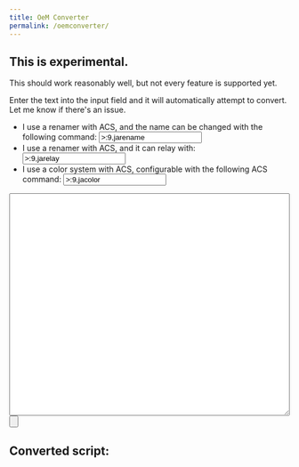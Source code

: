 ```yaml
---
title: OeM Converter
permalink: /oemconverter/
---
```


## This is experimental.
This should work reasonably well, but not every feature is supported yet.

Enter the text into the input field and it will automatically attempt to convert.
Let me know if there's an issue.


<script type="text/javascript" src="https://unpkg.com/jquery@3.6.0/dist/jquery.js"></script>
<script type="text/javascript">
function convert_code() {
  acs_code = $('#beep').val().replace(/\\\n/g, '');
  oem_code = '';

  var in_block = 0;
  var in_rule = 0;

  function prefix() {
    let ret = '';
    for (let i = 0; i < in_block; i++) ret += '  ';
    return ret;
  }

  function prefixify(func) {
    return function(n) {
      return prefix() + func(n);
    }
  }

  function dec_block() {
    in_block--;
    oem_code += prefix() + 'end\n';
  }

  var regexes = [
    / +/,
    /"([^"]|\""]*)"/,
    /\n *\n/,
    /\n/,
    /#.*/,
    /mode +([A-Za-z]*) +\((.*)\)(.*)/,
    /action *\(([a-zA-Z0-9]*) *= *([a-zA-Z0-9]*)\)\.\.\./,
    /rule *\(([a-zA-Z0-9]*) *= *([a-zA-Z0-9]*)\)\.\.\. *\n/,
    new RegExp(` *(say${$('#acs_renamer_set').val()}) (.*)`),
    new RegExp(` *(say${$('#acs_renamer_say').val()}) (.*)`),
    new RegExp(` *(say${$('#acs_color').val()}) (.*)`),
    / *([^:\n]*?):(.*)/,
  ];
  var rebuilds = [
    n => '',
    n => n[0],
    function(n) {
      if (in_block > 0) {
        in_block--;
        return '\nend\n\n';
      } else return '\n\n'
    },
    n => n[0],
    n => "// " + n[0].substring(1),
    function(n) {
      var ret = `button ${n[1]}\n`;
      for (let button of n[2].matchAll(/ *([a-zA-Z0-9_ ]*) *= *\d[^;]*;/g)) {
        ret += `    option \"${button[1]}\"\n`;
      }
      ret += "end\n";

      return ret;
    },
    function(n) {
      var ret = `on ${n[1]} = "${n[2]}"`;
      in_block++;
      return ret;
    },
    function(n) {
      var ret = `when ${n[1]} = "${n[2]}"\n`;
      if ( in_block ) dec_block();
      
      in_block++;
      in_rule = 1;
      return ret;
    },
    prefixify(n => `set wearer_name=${n[2]}${prefix()}set manufacturer=`),
    prefixify(n => `say ${n[2]}`),
    prefixify(n => `set color=${n[2]}`),
    prefixify(function(n) {
      switch (n[1]) {
        case "self":
          return `think "${n[2]}"`;
        case "say":
          return `${n[1]} "${n[2]}"`;
        case "wait":
          return `wait ${n[2]}`;
        default:
          console.log(n);
          return `#Unknown: ${n[0]}`
      }
    }),
  ];
  console.log( regexes );

  while (acs_code != '') {
    if (in_rule) {
      line = acs_code.match(/.*\n/)[0];
      if (line.trim() == '') {
        oem_code += 'end\n';
        in_block--;
        in_rule = 0;
      } else {
        acs_code = acs_code.substring(line.length);
        oem_code += `  rule "${line.trim()}"\n`
        continue;
      }
    }

    earliest_match = -1;
    earliest_index = -1;
    for (var i in regexes) {
      match = acs_code.match(regexes[i]);
      if (match != null && (earliest_index == -1 || earliest_match.index > match.index)) {
        earliest_index = i;
        earliest_match = match;
      }
    }

    if (earliest_index >= 0 && earliest_match.index != 0) {
      oem_code += '\n### UNHANDLED ###\n' + acs_code.substring(0, earliest_match.index);
      acs_code = '';
    }
    if (earliest_index == -1) {
      oem_code += '\n### UNFOUND ###\n' + acs_code;
      acs_code = '';
    } else {
      let new_text = rebuilds[earliest_index](earliest_match);
      oem_code += /*`[[${earliest_index}]]` +*/ new_text;
      acs_code = acs_code.substring(earliest_match[0].length);
    }
  }

  while (in_block > 0) {
    dec_block();
  }

  $('#boop').text(oem_code);
}
console.log($);
$(function() {
    $('#beep').change(convert_code);
    convert_code();
});
</script>


<ul>
    <li>I use a renamer with ACS, and the name can be changed with the following command: <input type="text" id="acs_renamer_set" value=">:9,jarename" /></li>
    <li>I use a renamer with ACS, and it can relay with: <input type="text" id="acs_renamer_say" value=">:9,jarelay" /></li>
    <li>I use a color system with ACS, configurable with the following ACS command: <input type="text" id="acs_color" value=">:9,jacolor" /></li>
</ul>
<textarea style="width: 100%;height: 30em;" id="beep">
</textarea>
<input type="button" click="convert_code" name="Convert" />

<h2>
Converted script:
</h2>
<pre id="boop"></pre>
